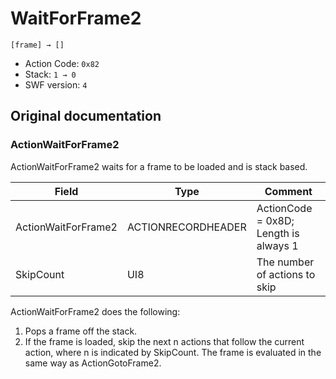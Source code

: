 # WaitForFrame2

```
[frame] → []
```

- Action Code: `0x82`
- Stack: `1 → 0`
- SWF version: `4`

## Original documentation

### ActionWaitForFrame2

ActionWaitForFrame2 waits for a frame to be loaded and is stack based.

| Field               | Type               | Comment                               |
|---------------------|--------------------|---------------------------------------|
| ActionWaitForFrame2 | ACTIONRECORDHEADER | ActionCode = 0x8D; Length is always 1 |
| SkipCount           | UI8                | The number of actions to skip         |

ActionWaitForFrame2 does the following:
1. Pops a frame off the stack.
2. If the frame is loaded, skip the next n actions that follow the current action, where n is indicated by
SkipCount.
The frame is evaluated in the same way as ActionGotoFrame2.
